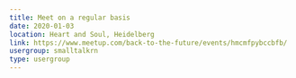 ```yaml
---
title: Meet on a regular basis
date: 2020-01-03
location: Heart and Soul, Heidelberg
link: https://www.meetup.com/back-to-the-future/events/hmcmfpybccbfb/
usergroup: smalltalkrn
type: usergroup
---
```

